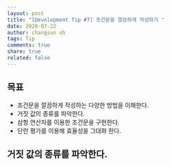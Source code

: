 ```yaml
---
layout: post
title: "[Development Tip #7] 조건문을 깔끔하게 작성하기 "
date: 2020-07-22
author: changsun oh
tags: Tip
comments: true
share: true
related: false
---
```


## 목표

- 조건문을 깔끔하게 작성하는 다양한 방법을 이해한다.
- 거짓 값의 종류를 파악한다.
- 삼항 연산자를 이용한 조건문을 구현한다.
- 단란 평가를 이용해 효율성을 그대화 한다.

## 거짓 값의 종류를 파악한다.

